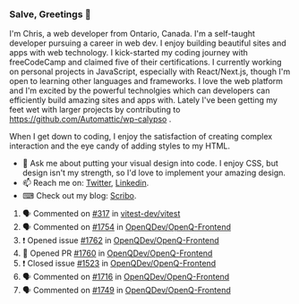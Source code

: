 ### Salve, Greetings 👋

I'm Chris, a web developer from Ontario, Canada. I'm a self-taught developer pursuing a career in web dev. I enjoy building beautiful sites and apps with web technology.
I kick-started my coding journey with freeCodeCamp and claimed five of their certifications.  I currently working on personal projects in JavaScript, especially with React/Next.js, though I'm open to learning other languages and frameworks. I love the web platform and I'm excited by the powerful technolgies which can developers can efficiently build amazing sites and apps with. Lately I've been getting my feet wet with larger projects by contributing to https://github.com/Automattic/wp-calypso .

When I get down to coding, I enjoy the satisfaction of creating complex interaction and the eye candy of adding styles to my HTML. 

- 💬 Ask me about putting your visual design into code. I enjoy CSS, but design isn't my strength, so I'd love to implement your amazing design.
- 📫 Reach me on: [Twitter](https://twitter.com/Christo28120856), [Linkedin](https://www.linkedin.com/in/christopher-stevers-07b9a5204/).
- ⌨ Check out my blog: [Scribo](https://christopherstevers.cf).
<!--
**Christopher-Stevers/Christopher-Stevers** is a ✨ _special_ ✨ repository because its `README.md` (this file) appears on your GitHub profile.

Here are some ideas to get you started:

- 🔭 I’m currently working on ...
- 🌱 I’m currently learning ...
- 👯 I’m looking to collaborate on ...
- 🤔 I’m looking for help with ...
- 😄 Pronouns: ...
- ⚡ Fun fact: ...
-->

<!--START_SECTION:activity-->
1. 🗣 Commented on [#317](https://github.com/vitest-dev/vitest/issues/317) in [vitest-dev/vitest](https://github.com/vitest-dev/vitest)
2. 🗣 Commented on [#1754](https://github.com/OpenQDev/OpenQ-Frontend/issues/1754) in [OpenQDev/OpenQ-Frontend](https://github.com/OpenQDev/OpenQ-Frontend)
3. ❗️ Opened issue [#1762](https://github.com/OpenQDev/OpenQ-Frontend/issues/1762) in [OpenQDev/OpenQ-Frontend](https://github.com/OpenQDev/OpenQ-Frontend)
4. 💪 Opened PR [#1760](https://github.com/OpenQDev/OpenQ-Frontend/pull/1760) in [OpenQDev/OpenQ-Frontend](https://github.com/OpenQDev/OpenQ-Frontend)
5. ❗️ Closed issue [#1523](https://github.com/OpenQDev/OpenQ-Frontend/issues/1523) in [OpenQDev/OpenQ-Frontend](https://github.com/OpenQDev/OpenQ-Frontend)
6. 🗣 Commented on [#1716](https://github.com/OpenQDev/OpenQ-Frontend/issues/1716) in [OpenQDev/OpenQ-Frontend](https://github.com/OpenQDev/OpenQ-Frontend)
7. 🗣 Commented on [#1749](https://github.com/OpenQDev/OpenQ-Frontend/issues/1749) in [OpenQDev/OpenQ-Frontend](https://github.com/OpenQDev/OpenQ-Frontend)
<!--END_SECTION:activity-->
